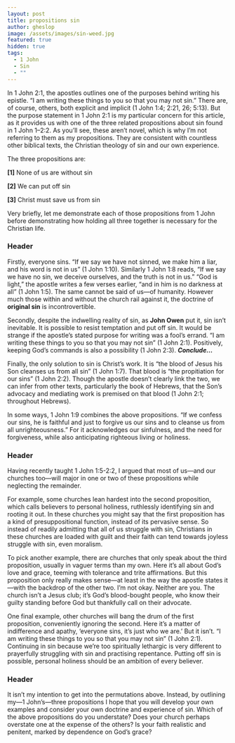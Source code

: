 ```yaml
---
layout: post
title: propositions sin
author: gheslop
image: /assets/images/sin-weed.jpg
featured: true
hidden: true
tags:
  - 1 John
  - Sin
  - ""
---
```

In 1 John 2:1, the apostles outlines one of the purposes behind writing his epistle. “I am writing these things to you so that you may not sin.” There are, of course, others, both explicit and implicit (1 John 1:4; 2:21, 26; 5:13). But the purpose statement in 1 John 2:1 is my particular concern for this article, as it provides us with one of the three related propositions about sin found in 1 John 1–2:2. As you’ll see, these aren’t novel, which is why I’m not referring to them as my propositions. They are consistent with countless other biblical texts, the Christian theology of sin and our own experience.

The three propositions are:

**\[1]** None of us are without sin 

**\[2]** We can put off sin

**\[3]** Christ must save us from sin

Very briefly, let me demonstrate each of those propositions from 1 John before demonstrating how holding all three together is necessary for the Christian life.

### Header

Firstly, everyone sins. “If we say we have not sinned, we make him a liar, and his word is not in us” (1 John 1:10). Similarly 1 John 1:8 reads, “If we say we have no sin, we deceive ourselves, and the truth is not in us.” “God is light,” the apostle writes a few verses earlier, “and in him is no darkness at all” (1 John 1:5). The same cannot be said of us—of humanity. However much those within and without the church rail against it, the doctrine of **original sin** is incontrovertible.

Secondly, despite the indwelling reality of sin, as **John Owen** put it, sin isn’t inevitable. It is possible to resist temptation and put off sin. It would be strange if the apostle’s stated purpose for writing was a fool’s errand. “I am writing these things to you so that you may not sin” (1 John 2:1). Positively, keeping God’s commands is also a possibility (1 John 2:3). ***Conclude…***

Finally, the only solution to sin is Christ’s work. It is “the blood of Jesus his Son cleanses us from all sin” (1 John 1:7). That blood is “the propitiation for our sins” (1 John 2:2). Though the apostle doesn’t clearly link the two, we can infer from other texts, particularly the book of Hebrews, that the Son’s advocacy and mediating work is premised on that blood (1 John 2:1; throughout Hebrews).

In some ways, 1 John 1:9 combines the above propositions. “If we confess our sins, he is faithful and just to forgive us our sins and to cleanse us from all unrighteousness.” For it acknowledges our sinfulness, and the need for forgiveness, while also anticipating righteous living or holiness.

### Header

Having recently taught 1 John 1:5-2:2, I argued that most of us—and our churches too—will major in one or two of these propositions while neglecting the remainder.

For example, some churches lean hardest into the second proposition, which calls believers to personal holiness, ruthlessly identifying sin and rooting it out. In these churches you might say that the first proposition has a kind of presuppositional function, instead of its pervasive sense. So instead of readily admitting that all of us struggle with sin, Christians in these churches are loaded with guilt and their faith can tend towards joyless struggle with sin, even moralism.

To pick another example, there are churches that only speak about the third proposition, usually in vaguer terms than my own. Here it’s all about God’s love and grace, teeming with tolerance and trite affirmations. But this proposition only really makes sense—at least in the way the apostle states it—with the backdrop of the other two. I’m not okay. Neither are you. The church isn’t a Jesus club; it’s God’s blood-bought people, who know their guilty standing before God but thankfully call on their advocate.

One final example, other churches will bang the drum of the first proposition, conveniently ignoring the second. Here it’s a matter of indifference and apathy, ‘everyone sins, it’s just who we are.’ But it isn’t. “I am writing these things to you so that you may not sin” (1 John 2:1). Continuing in sin because we’re too spiritually lethargic is very different to prayerfully struggling with sin and practising repentance. Putting off sin is possible, personal holiness should be an ambition of every believer.

### Header

It isn’t my intention to get into the permutations above. Instead, by outlining my—1 John’s—three propositions I hope that you will develop your own examples and consider your own doctrine and experience of sin. Which of the above propositions do you understate? Does your church perhaps overstate one at the expense of the others? Is your faith realistic and penitent, marked by dependence on God’s grace?